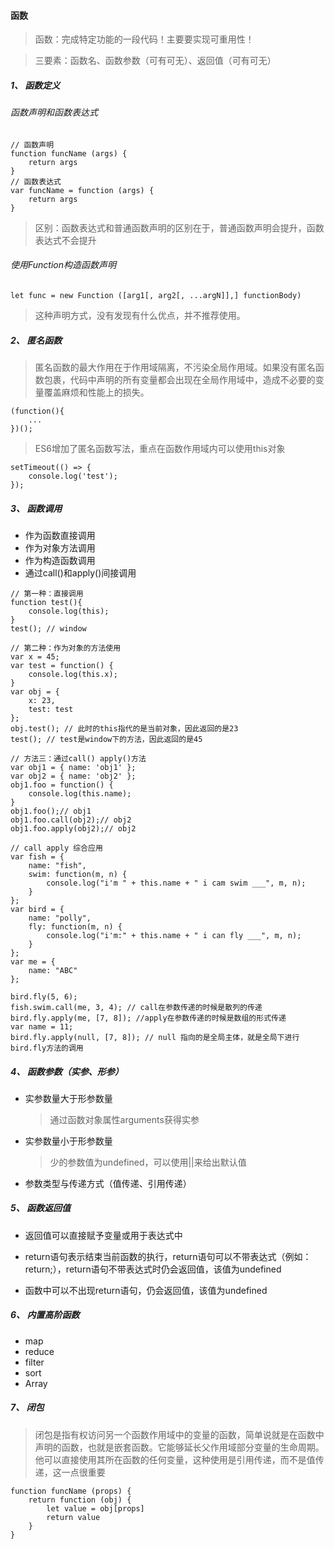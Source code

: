 #### 函数
> 函数：完成特定功能的一段代码！主要要实现可重用性！

> 三要素：函数名、函数参数（可有可无）、返回值（可有可无） 

##### 1、 函数定义

###### 函数声明和函数表达式

```
// 函数声明
function funcName (args) {
    return args
}
// 函数表达式
var funcName = function (args) {
    return args
}
```
> 区别：函数表达式和普通函数声明的区别在于，普通函数声明会提升，函数表达式不会提升


###### 使用Function构造函数声明
```
let func = new Function ([arg1[, arg2[, ...argN]],] functionBody)
```
> 这种声明方式，没有发现有什么优点，并不推荐使用。




##### 2、 匿名函数
> 匿名函数的最大作用在于作用域隔离，不污染全局作用域。如果没有匿名函数包裹，代码中声明的所有变量都会出现在全局作用域中，造成不必要的变量覆盖麻烦和性能上的损失。

```
(function(){
    ...
})();
```

> ES6增加了匿名函数写法，重点在函数作用域内可以使用this对象

```
setTimeout(() => {
    console.log('test');
});
```

##### 3、 函数调用

- 作为函数直接调用
- 作为对象方法调用
- 作为构造函数调用
- 通过call()和apply()间接调用

```
// 第一种：直接调用
function test(){
  	console.log(this);
}
test(); // window

// 第二种：作为对象的方法使用
var x = 45;
var test = function() {
    console.log(this.x);
}
var obj = {
    x: 23,
    test: test
};
obj.test(); // 此时的this指代的是当前对象，因此返回的是23
test(); // test是window下的方法，因此返回的是45

// 方法三：通过call() apply()方法
var obj1 = { name: 'obj1' };
var obj2 = { name: 'obj2' };
obj1.foo = function() {
    console.log(this.name);
}
obj1.foo();// obj1
obj1.foo.call(obj2);// obj2
obj1.foo.apply(obj2);// obj2

// call apply 综合应用
var fish = {
    name: "fish",
    swim: function(m, n) {
        console.log("i'm " + this.name + " i cam swim ___", m, n);
    }
};
var bird = {
    name: "polly",
    fly: function(m, n) {
        console.log("i'm:" + this.name + " i can fly ___", m, n);
    }
};
var me = {
    name: "ABC"
};

bird.fly(5, 6);
fish.swim.call(me, 3, 4); // call在参数传递的时候是散列的传递
bird.fly.apply(me, [7, 8]); //apply在参数传递的时候是数组的形式传递
var name = 11;
bird.fly.apply(null, [7, 8]); // null 指向的是全局主体，就是全局下进行bird.fly方法的调用
```

##### 4、 函数参数（实参、形参）
- 实参数量大于形参数量
    > 通过函数对象属性arguments获得实参

- 实参数量小于形参数量
    > 少的参数值为undefined，可以使用||来给出默认值

- 参数类型与传递方式（值传递、引用传递）


##### 5、 函数返回值
- 返回值可以直接赋予变量或用于表达式中

- return语句表示结束当前函数的执行，return语句可以不带表达式（例如：return;），return语句不带表达式时仍会返回值，该值为undefined
- 函数中可以不出现return语句，仍会返回值，该值为undefined


##### 6、 内置高阶函数
- map
- reduce
- filter
- sort
- Array


##### 7、 闭包
> 闭包是指有权访问另一个函数作用域中的变量的函数，简单说就是在函数中声明的函数，也就是嵌套函数。它能够延长父作用域部分变量的生命周期。他可以直接使用其所在函数的任何变量，这种使用是引用传递，而不是值传递，这一点很重要

```
function funcName (props) {
    return function (obj) {
        let value = obj[props]
        return value
    }
}
```